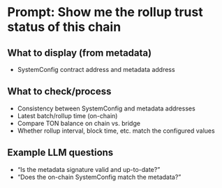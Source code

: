 # Prompt: Show me the rollup trust status of this chain

## What to display (from metadata)
- SystemConfig contract address and metadata address

## What to check/process
- Consistency between SystemConfig and metadata addresses
- Latest batch/rollup time (on-chain)
- Compare TON balance on chain vs. bridge
- Whether rollup interval, block time, etc. match the configured values

## Example LLM questions
- “Is the metadata signature valid and up-to-date?”
- “Does the on-chain SystemConfig match the metadata?”